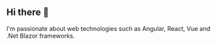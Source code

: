 ## Hi there 👋

I'm passionate about web technologies such as Angular, React, Vue and .Net Blazor frameworks.
